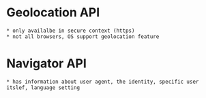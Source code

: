 # Geolocation API
    * only availalbe in secure context (https)
    * not all browsers, OS support geolocation feature


# Navigator API
    * has information about user agent, the identity, specific user itslef, language setting